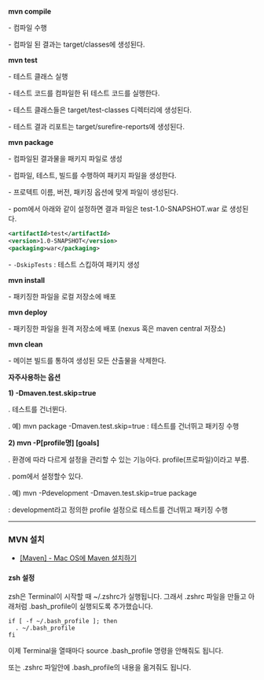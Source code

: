 **mvn compile**

 \- 컴파일 수행

 \- 컴파일 된 결과는 target/classes에 생성된다.



**mvn test**

 \- 테스트 클래스 실행

 \- 테스트 코드를 컴파일한 뒤 테스트 코드를 실행한다.

 \- 테스트 클래스들은 target/test-classes 디렉터리에 생성된다.

 \- 테스트 결과 리포트는 target/surefire-reports에 생성된다.



**mvn package**

 \- 컴파일된 결과물을 패키지 파일로 생성

 \- 컴파일, 테스트, 빌드를 수행하여 패키지 파일을 생성한다.

 \- 프로텍트 이름, 버전, 패키징 옵션에 맞게 파일이 생성된다.

 \- pom에서 아래와 같이 설정하면 결과 파일은 test-1.0-SNAPSHOT.war 로 생성된다.

```xml
<artifactId>test</artifactId> 
<version>1.0-SNAPSHOT</version> 
<packaging>war</packaging>
```

\- `-DskipTests` : 테스트 스킵하여 패키지 생성



**mvn install**

 \- 패키징한 파일을 로컬 저장소에 배포



**mvn deploy**

 \- 패키징한 파일을 원격 저장소에 배포 (nexus 혹은 maven central 저장소)



**mvn clean**

 \- 메이븐 빌드를 통하여 생성된 모든 산출물을 삭제한다.



**자주사용하는 옵션**

**1) -Dmaven.test.skip=true**

 . 테스트를 건너뛴다.

 . 예) mvn package -Dmaven.test.skip=true : 테스트를 건너뛰고 패키징 수행



**2) mvn -P[profile명] [goals]**

 . 환경에 따라 다르게 설정을 관리할 수 있는 기능아다. profile(프로파일)이라고 부름.

 . pom에서 설정할수 있다.

 . 예) mvn -Pdevelopment -Dmaven.test.skip=true package

   : development라고 정의한 profile 설정으로 테스트를 건너뛰고 패키징 수행



---

### MVN 설치

* [[Maven] - Mac OS에 Maven 설치하기](https://pangsblog.tistory.com/92)

#### zsh 설정

zsh은 Terminal이 시작할 때 ~/.zshrc가 실행됩니다. 그래서 .zshrc 파일을 만들고 아래처럼 .bash_profile이 실행되도록 추가했습니다.

```zshrc
if [ -f ~/.bash_profile ]; then
  . ~/.bash_profile
fi
```

이제 Terminal을 열때마다 source .bash_profile 명령을 안해줘도 됩니다.

또는 .zshrc 파일안에 .bash_profile의 내용을 옮겨줘도 됩니다.









